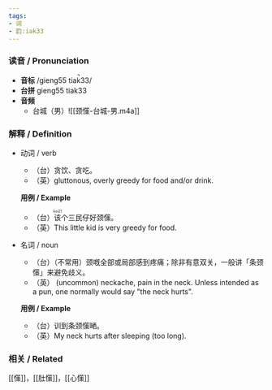 ```yaml
---
tags:
- 词
- 韵:iak33
---
```


### __读音__ / Pronunciation

- __音标__ /gieng55 tiak̚33/
- __台拼__ gieng55 tiak33
- __音频__
	- 台城（男）![[颈憡-台城-男.m4a]]
### 解释  / Definition

- 动词 / verb
	- （台）贪饮、贪吃。
	- （英）gluttonous, overly greedy for food and/or drink.

	**用例 / Example**
	- （台）<ruby>该<rt>koi21</rt></ruby>个三民仔好颈憡。
	- （英）This little kid is very greedy for food.

- 名词 / noun
	- （台）（不常用）颈嘅全部或局部感到疼痛；除非有意双关，一般讲「条颈憡」来避免歧义。
	- （英） (uncommon) neckache, pain in the neck. Unless intended as a pun, one normally would say "the neck hurts". 

	**用例 / Example** 
	- （台）训到条颈憡嗮。
	- （英）My neck hurts after sleeping (too long).


### 相关 / Related

[[憡]]，[[肚憡]]，[[心憡]]
